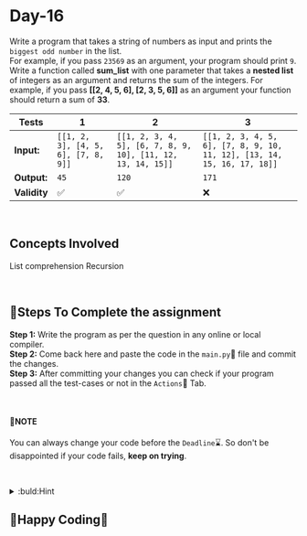 # Day-16

Write a program that takes a string of numbers as input and prints the `biggest odd number` in the list.  
For example, if you pass `23569` as an argument, your program should print `9`.   
Write a function called **sum_list** with one parameter that takes a **nested list** of integers as an argument and returns the sum of the integers. 
For example, if you pass **[[2, 4, 5, 6], [2, 3, 5, 6]]**
as an argument your function should return a sum of **33**.
&nbsp;
&nbsp;

**Tests** | **1** | **2** | **3**
--- | --- | --- | --- 
**Input:** | `[[1, 2, 3], [4, 5, 6], [7, 8, 9]]` | `[[1, 2, 3, 4, 5], [6, 7, 8, 9, 10], [11, 12, 13, 14, 15]]` | `[[1, 2, 3, 4, 5, 6], [7, 8, 9, 10, 11, 12], [13, 14, 15, 16, 17, 18]]` 
**Output:** | `45` | `120` | `171` 
**Validity** | :white_check_mark: | :white_check_mark: | :x: 

&nbsp;

## Concepts Involved
List comprehension 
Recursion  

&nbsp;
&nbsp;

## :scroll:Steps To Complete the assignment
**Step 1:** Write the program as per the question in any online or local compiler.  
**Step 2:** Come back here and paste the code in the `main.py`:apple: file and commit the changes.  
**Step 3:** After committing your changes you can check if your program passed all the test-cases or not in the `Actions`:green_apple: Tab.  

&nbsp;
&nbsp;

#### :pushpin:**NOTE**
You can always change your code before the `Deadline`:hourglass:. So don't be disappointed if your code fails, **keep on trying**.  

&nbsp;
&nbsp;

<details>
<summary>:buld:Hint</summary>
<br>
https://www.w3schools.com/python/python_lists_comprehension.asp<br>
https://www.geeksforgeeks.org/python-program-to-find-sum-of-elements-in-a-list/<br>
</details>

## :tada:Happy Coding:tada:
